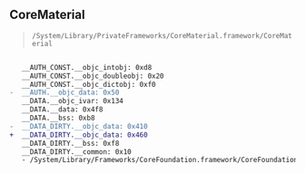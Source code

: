 ## CoreMaterial

> `/System/Library/PrivateFrameworks/CoreMaterial.framework/CoreMaterial`

```diff

   __AUTH_CONST.__objc_intobj: 0xd8
   __AUTH_CONST.__objc_doubleobj: 0x20
   __AUTH_CONST.__objc_dictobj: 0xf0
-  __AUTH.__objc_data: 0x50
   __DATA.__objc_ivar: 0x134
   __DATA.__data: 0x4f8
   __DATA.__bss: 0xb8
-  __DATA_DIRTY.__objc_data: 0x410
+  __DATA_DIRTY.__objc_data: 0x460
   __DATA_DIRTY.__bss: 0xf8
   __DATA_DIRTY.__common: 0x10
   - /System/Library/Frameworks/CoreFoundation.framework/CoreFoundation

```
